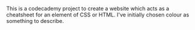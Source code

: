 This is a codecademy project to create a website which acts as a cheatsheet for an element of CSS or HTML. I've initially chosen colour as something to describe.
